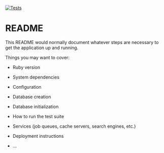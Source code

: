 [![Tests][badge]][link]

# README

This README would normally document whatever steps are necessary to get the
application up and running.

Things you may want to cover:

* Ruby version

* System dependencies

* Configuration

* Database creation

* Database initialization

* How to run the test suite

* Services (job queues, cache servers, search engines, etc.)

* Deployment instructions

* ...

[badge]: https://github.com/chrizzlekicks/coffee-roulette/actions/workflows/tests.yml/badge.svg?branch=main
[link]: https://github.com/chrizzlekicks/coffee-roulette/actions
